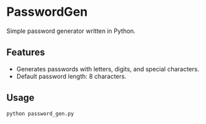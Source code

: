 # PasswordGen
Simple password generator written in Python.

## Features
- Generates passwords with letters, digits, and special characters.
- Default password length: 8 characters.

## Usage
```bash
python password_gen.py
